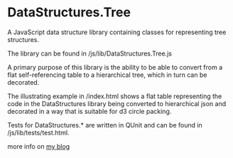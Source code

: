 DataStructures.Tree
===================

A JavaScript data structure library containing classes for representing tree structures.  

The library can be found in /js/lib/DataStructures.Tree.js

A primary purpose of this library is the ability to be able to convert from a flat self-referencing table to a hierarchical tree, which in turn can be decorated.

The illustrating example in /index.html shows a flat table representing the code in the DataStructures library being converted to hierarchical json and decorated in a way that is suitable for d3 circle packing.

Tests for DataStructures.* are written in QUnit and can be found in /js/lib/tests/test.html.

more info on [my blog](http://stephenjamescode.blogspot.co.uk/ "Building a Tree in Javascript to convert flat CSV to hierarchical JSON") 
